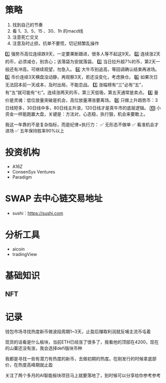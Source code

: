 # 策略
1. 找到自己的节奏
2. 看 1、3、5、15 、30、1h 的macd线
3. 注意死亡交叉
4. 注意及时止损，抗单不要慌，切记频繁乱操作

1️⃣ 强势币高位连续跌9天，一定要果断跟进，很多人等不起这9天。
2️⃣ 连续涨2天的币，必须减仓，别贪心；该落袋为安就落袋。
3️⃣ 当日拉升超7%的币，第2天一般还有冲高，可继续观望，勿急入。
4️⃣ 大牛币别追高，等回调确认结束再进场。
5️⃣ 币价连续3天横盘没动静，再观察3天，若还没变化，考虑换仓。
6️⃣ 如果次日无法回本前一天成本，及时出局，不能恋战。
7️⃣ 涨幅榜有“三”必有“五”，有“五”就可能有“七”。连续涨两天的币，第三天低吸，第五天通常是卖点。
8️⃣ 量价是灵魂：低位放量突破是机会，高位放量滞涨要离场。
9️⃣ 只做上升趋势币：3日线短多，30日线中多，80日线主升浪，120日线才是真牛市的底层逻辑。
🔟 小资金一样能跑赢大盘，关键是：方法对，心态稳，执行狠，机会来要敢上。

我这一年靠的不是复杂指标，而是纪律+执行力：
✅ 无形态不做单
✅ 看准机会才进场
✅ 五年保持胜率90%以上



# 投资机构
- A16Z
- ConsenSys Ventures
- Paradigm

# SWAP 去中心链交易地址
- sushi：https://sushi.com


# 分析工具
- aicoin
- tradingView 


# 基础知识

## NFT 


# 记录
钱包市场寻找热度新币做波段周期1~3天，止盈后赚取利润就反哺主流币屯着

现货的话看是什么板块，当前ETH已经涨了很多了，我看他的顶部在4200，现在的山寨还没有涨，我会选择defi版块币种

我都是寻找一些有潜力有热度的新币，去做初期的热度。在刚发行的时候拿底部价，在热度高峰期就止盈

关注了两个多月的AI智能板块项目马上就要落地了，到时候可以分享给你参考参考

